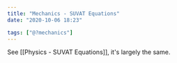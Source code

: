 ```yaml
---
title: "Mechanics - SUVAT Equations"
date: "2020-10-06 18:23"

tags: ["@?mechanics"]
---
```


See [[Physics - SUVAT Equations]], it's largely the same.

